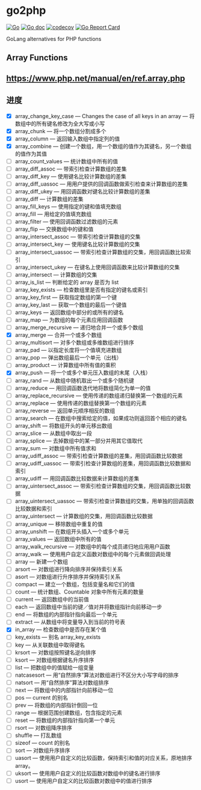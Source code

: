 # go2php

[![Go](https://github.com/chenbo29/go2php/actions/workflows/go.yml/badge.svg)](https://github.com/chenbo29/go2php/actions/workflows/go.yml)
[![Go doc](https://img.shields.io/badge/go.dev-reference-brightgreen?logo=go&logoColor=white&style=flat)](https://pkg.go.dev/github.com/chenbo29/go2php)
[![codecov](https://codecov.io/gh/chenbo29/go2php/branch/main/graph/badge.svg?token=7P4UHIRF1K)](https://codecov.io/gh/chenbo29/go2php)
[![Go Report Card](https://goreportcard.com/badge/github.com/chenbo29/go2php)](https://goreportcard.com/report/github.com/chenbo29/go2php)

GoLang alternatives for PHP functions

## Array Functions
## https://www.php.net/manual/en/ref.array.php
## 进度
* [x] array_change_key_case — Changes the case of all keys in an array — 将数组中的所有键名修改为全大写或小写
* [x] array_chunk — 将一个数组分割成多个
* [x] array_column — 返回输入数组中指定列的值
* [x] array_combine — 创建一个数组，用一个数组的值作为其键名，另一个数组的值作为其值
* [ ] array_count_values — 统计数组中所有的值
* [ ] array_diff_assoc — 带索引检查计算数组的差集
* [ ] array_diff_key — 使用键名比较计算数组的差集
* [ ] array_diff_uassoc — 用用户提供的回调函数做索引检查来计算数组的差集
* [ ] array_diff_ukey — 用回调函数对键名比较计算数组的差集
* [ ] array_diff — 计算数组的差集
* [ ] array_fill_keys — 使用指定的键和值填充数组
* [ ] array_fill — 用给定的值填充数组
* [ ] array_filter — 使用回调函数过滤数组的元素
* [ ] array_flip — 交换数组中的键和值
* [ ] array_intersect_assoc — 带索引检查计算数组的交集
* [ ] array_intersect_key — 使用键名比较计算数组的交集
* [ ] array_intersect_uassoc — 带索引检查计算数组的交集，用回调函数比较索引
* [ ] array_intersect_ukey — 在键名上使用回调函数来比较计算数组的交集
* [ ] array_intersect — 计算数组的交集
* [ ] array_is_list — 判断给定的 array 是否为 list
* [ ] array_key_exists — 检查数组里是否有指定的键名或索引
* [ ] array_key_first — 获取指定数组的第一个键
* [ ] array_key_last — 获取一个数组的最后一个键值
* [ ] array_keys — 返回数组中部分的或所有的键名
* [ ] array_map — 为数组的每个元素应用回调函数
* [ ] array_merge_recursive — 递归地合并一个或多个数组
* [x] array_merge — 合并一个或多个数组
* [ ] array_multisort — 对多个数组或多维数组进行排序
* [ ] array_pad — 以指定长度将一个值填充进数组
* [ ] array_pop — 弹出数组最后一个单元（出栈）
* [ ] array_product — 计算数组中所有值的乘积
* [x] array_push — 将一个或多个单元压入数组的末尾（入栈）
* [ ] array_rand — 从数组中随机取出一个或多个随机键
* [ ] array_reduce — 用回调函数迭代地将数组简化为单一的值
* [ ] array_replace_recursive — 使用传递的数组递归替换第一个数组的元素
* [ ] array_replace — 使用传递的数组替换第一个数组的元素
* [ ] array_reverse — 返回单元顺序相反的数组
* [ ] array_search — 在数组中搜索给定的值，如果成功则返回首个相应的键名
* [ ] array_shift — 将数组开头的单元移出数组
* [ ] array_slice — 从数组中取出一段
* [ ] array_splice — 去掉数组中的某一部分并用其它值取代
* [ ] array_sum — 对数组中所有值求和
* [ ] array_udiff_assoc — 带索引检查计算数组的差集，用回调函数比较数据
* [ ] array_udiff_uassoc — 带索引检查计算数组的差集，用回调函数比较数据和索引
* [ ] array_udiff — 用回调函数比较数据来计算数组的差集
* [ ] array_uintersect_assoc — 带索引检查计算数组的交集，用回调函数比较数据
* [ ] array_uintersect_uassoc — 带索引检查计算数组的交集，用单独的回调函数比较数据和索引
* [ ] array_uintersect — 计算数组的交集，用回调函数比较数据
* [ ] array_unique — 移除数组中重复的值
* [ ] array_unshift — 在数组开头插入一个或多个单元
* [ ] array_values — 返回数组中所有的值
* [ ] array_walk_recursive — 对数组中的每个成员递归地应用用户函数
* [ ] array_walk — 使用用户自定义函数对数组中的每个元素做回调处理
* [ ] array — 新建一个数组
* [ ] arsort — 对数组进行降向排序并保持索引关系
* [ ] asort — 对数组进行升序排序并保持索引关系
* [ ] compact — 建立一个数组，包括变量名和它们的值
* [ ] count — 统计数组、Countable 对象中所有元素的数量
* [ ] current — 返回数组中的当前值
* [ ] each — 返回数组中当前的键／值对并将数组指针向前移动一步
* [ ] end — 将数组的内部指针指向最后一个单元
* [ ] extract — 从数组中将变量导入到当前的符号表
* [x] in_array — 检查数组中是否存在某个值
* [ ] key_exists — 别名 array_key_exists
* [ ] key — 从关联数组中取得键名
* [ ] krsort — 对数组按照键名逆向排序
* [ ] ksort — 对数组根据键名升序排序
* [ ] list — 把数组中的值赋给一组变量
* [ ] natcasesort — 用“自然排序”算法对数组进行不区分大小写字母的排序
* [ ] natsort — 用“自然排序”算法对数组排序
* [ ] next — 将数组中的内部指针向前移动一位
* [ ] pos — current 的别名
* [ ] prev — 将数组的内部指针倒回一位
* [ ] range — 根据范围创建数组，包含指定的元素
* [ ] reset — 将数组的内部指针指向第一个单元
* [ ] rsort — 对数组降序排序
* [ ] shuffle — 打乱数组
* [ ] sizeof — count 的别名
* [ ] sort — 对数组升序排序
* [ ] uasort — 使用用户自定义的比较函数，保持索引和值的对应关系，原地排序 array。
* [ ] uksort — 使用用户自定义的比较函数对数组中的键名进行排序
* [ ] usort — 使用用户自定义的比较函数对数组中的值进行排序